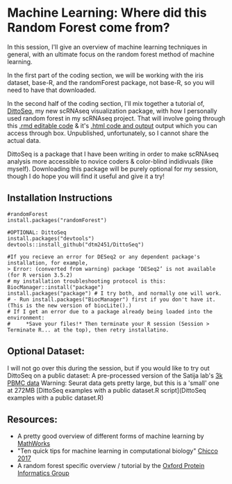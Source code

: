 # Machine Learning: Where did this Random Forest come from?

In this session, I'll give an overview of machine learning techniques in general, with an ultimate focus on the random forest method of machine learning.

In the first part of the coding section, we will be working with the iris dataset, base-R, and the randomForest package, not base-R, so you will need to have that downloaded.

In the second half of the coding section, I'll mix together a tutorial of, [DittoSeq](https://github.com/dtm2451/DittoSeq), my new scRNAseq visualization package, with how I personally used random forest in my scRNAseq project.  That will involve going through this [.rmd editable code](https://ucsf.box.com/s/ll291cnz5fmh7gj5aby5pbxve7h5e4st) & it's [.html code and output](https://ucsf.box.com/s/d9ccbvfnlvn6ako9ek1fyeuoyf1dhkh3) output which you can access through box.  Unpublished, unfortunately, so I cannot share the actual data.

DittoSeq is a package that I have been writing in order to make scRNAseq analysis more accessible to novice coders & color-blind indidivuals (like myself).  Downloading this package will be purely optional for my session, though I do hope you will find it useful and give it a try!

## Installation Instructions

```
#randomForest
install.packages("randomForest")

#OPTIONAL: DittoSeq
install.packages("devtools")
devtools::install_github("dtm2451/DittoSeq")

#If you recieve an error for DESeq2 or any dependent package's installation, for example,
> Error: (converted from warning) package ‘DESeq2’ is not available (for R version 3.5.2)
# my installation troubleshooting protocol is this:
BiocManager::install("package")
install.packages("package") # I try both, and normally one will work.
# - Run install.packages("BiocManager") first if you don't have it.  (This is the new version of biocLite().)
# If I get an error due to a package already being loaded into the environment:
#     *Save your files!* Then terminate your R session (Session > Terminate R... at the top), then retry installatino.
```

## Optional Dataset:
I will not go over this during the session, but if you would like to try out DittoSeq on a public dataset:
A pre-processed version of the Satija lab's [3k PBMC data](https://ucsf.box.com/s/3lwwwingjinshfj69y3diyhaoa1b5b6w)
Warning: Seurat data gets pretty large, but this is a 'small' one at 272MB
[DittoSeq examples with a public dataset.R script](DittoSeq examples with a public dataset.R)

## Resources:

- A pretty good overview of different forms of machine learning by [MathWorks](https://www.mathworks.com/discovery/machine-learning.html)
- "Ten quick tips for machine learning in computational biology" [Chicco 2017](https://www.ncbi.nlm.nih.gov/pmc/articles/PMC5721660/)
- A random forest specific overview / tutorial by the [Oxford Protein Informatics Group](https://www.blopig.com/blog/2017/04/a-very-basic-introduction-to-random-forests-using-r/)

